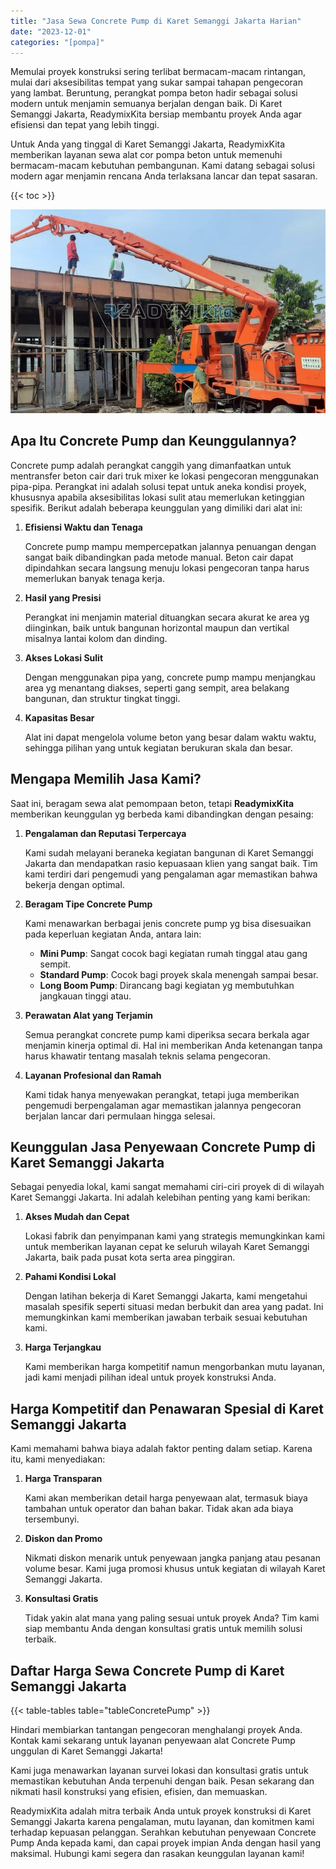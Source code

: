 ```yaml
---
title: "Jasa Sewa Concrete Pump di Karet Semanggi Jakarta Harian"
date: "2023-12-01"
categories: "[pompa]"
---
```


Memulai proyek konstruksi sering terlibat bermacam-macam rintangan, mulai dari aksesibilitas tempat yang sukar sampai tahapan pengecoran yang lambat. Beruntung, perangkat pompa beton hadir sebagai solusi modern untuk menjamin semuanya berjalan dengan baik. Di Karet Semanggi Jakarta, ReadymixKita bersiap membantu proyek Anda agar efisiensi dan tepat yang lebih tinggi.

Untuk Anda yang tinggal di Karet Semanggi Jakarta, ReadymixKita memberikan layanan sewa alat cor pompa beton untuk memenuhi bermacam-macam kebutuhan pembangunan. Kami datang sebagai solusi modern agar menjamin rencana Anda terlaksana lancar dan tepat sasaran.

{{< toc >}}

![Jasa Sewa Concrete Pump di Karet Semanggi Jakarta Harian](/images/pompa/sewa-pompa-21.jpg)

## Apa Itu Concrete Pump dan Keunggulannya?

Concrete pump adalah perangkat canggih yang dimanfaatkan untuk mentransfer beton cair dari truk mixer ke lokasi pengecoran menggunakan pipa-pipa. Perangkat ini adalah solusi tepat untuk aneka kondisi proyek, khususnya apabila aksesibilitas lokasi sulit atau memerlukan ketinggian spesifik. Berikut adalah beberapa keunggulan yang dimiliki dari alat ini:

1. **Efisiensi Waktu dan Tenaga**

   Concrete pump mampu mempercepatkan jalannya penuangan dengan sangat baik dibandingkan pada metode manual. Beton cair dapat dipindahkan secara langsung menuju lokasi pengecoran tanpa harus memerlukan banyak tenaga kerja.

2. **Hasil yang Presisi**

   Perangkat ini menjamin material dituangkan secara akurat ke area yg diinginkan, baik untuk bangunan horizontal maupun dan vertikal misalnya lantai kolom dan dinding.

3. **Akses Lokasi Sulit**

   Dengan menggunakan pipa yang, concrete pump mampu menjangkau area yg menantang diakses, seperti gang sempit, area belakang bangunan, dan struktur tingkat tinggi.

4. **Kapasitas Besar**

   Alat ini dapat mengelola volume beton yang besar dalam waktu waktu, sehingga pilihan yang untuk kegiatan berukuran skala dan besar.

## Mengapa Memilih Jasa Kami?

Saat ini, beragam sewa alat pemompaan beton, tetapi **ReadymixKita** memberikan keunggulan yg berbeda kami dibandingkan dengan pesaing:

1. **Pengalaman dan Reputasi Terpercaya**

   Kami sudah melayani beraneka kegiatan bangunan di Karet Semanggi Jakarta dan mendapatkan rasio kepuasaan klien yang sangat baik. Tim kami terdiri dari pengemudi yang pengalaman agar memastikan bahwa bekerja dengan optimal.

2. **Beragam Tipe Concrete Pump**

   Kami menawarkan berbagai jenis concrete pump yg bisa disesuaikan pada keperluan kegiatan Anda, antara lain:
   - **Mini Pump**: Sangat cocok bagi kegiatan rumah tinggal atau gang sempit.
   - **Standard Pump**: Cocok bagi proyek skala menengah sampai besar.
   - **Long Boom Pump**: Dirancang bagi kegiatan yg membutuhkan jangkauan tinggi atau.

3. **Perawatan Alat yang Terjamin**

   Semua perangkat concrete pump kami diperiksa secara berkala agar menjamin kinerja optimal di. Hal ini memberikan Anda ketenangan tanpa harus khawatir tentang masalah teknis selama pengecoran.

4. **Layanan Profesional dan Ramah**

   Kami tidak hanya menyewakan perangkat, tetapi juga memberikan pengemudi berpengalaman agar memastikan jalannya pengecoran berjalan lancar dari permulaan hingga selesai.

## Keunggulan Jasa Penyewaan Concrete Pump di Karet Semanggi Jakarta

Sebagai penyedia lokal, kami sangat memahami ciri-ciri proyek di di wilayah Karet Semanggi Jakarta. Ini adalah kelebihan penting yang kami berikan:

1. **Akses Mudah dan Cepat**

   Lokasi fabrik dan penyimpanan kami yang strategis memungkinkan kami untuk memberikan layanan cepat ke seluruh wilayah Karet Semanggi Jakarta, baik pada pusat kota serta area pinggiran.

2. **Pahami Kondisi Lokal**

   Dengan latihan bekerja di Karet Semanggi Jakarta, kami mengetahui masalah spesifik seperti situasi medan berbukit dan area yang padat. Ini memungkinkan kami memberikan jawaban terbaik sesuai kebutuhan kami.

3. **Harga Terjangkau**

   Kami memberikan harga kompetitif namun mengorbankan mutu layanan, jadi kami menjadi pilihan ideal untuk proyek konstruksi Anda.

## Harga Kompetitif dan Penawaran Spesial di Karet Semanggi Jakarta

Kami memahami bahwa biaya adalah faktor penting dalam setiap. Karena itu, kami menyediakan:

1. **Harga Transparan**

   Kami akan memberikan detail harga penyewaan alat, termasuk biaya tambahan untuk operator dan bahan bakar. Tidak akan ada biaya tersembunyi.

2. **Diskon dan Promo**

   Nikmati diskon menarik untuk penyewaan jangka panjang atau pesanan volume besar. Kami juga promosi khusus untuk kegiatan di wilayah Karet Semanggi Jakarta.

3. **Konsultasi Gratis**

   Tidak yakin alat mana yang paling sesuai untuk proyek Anda? Tim kami siap membantu Anda dengan konsultasi gratis untuk memilih solusi terbaik.

## Daftar Harga Sewa Concrete Pump di Karet Semanggi Jakarta

{{< table-tables table="tableConcretePump" >}}

Hindari membiarkan tantangan pengecoran menghalangi proyek Anda. Kontak kami sekarang untuk layanan penyewaan alat Concrete Pump unggulan di Karet Semanggi Jakarta!

Kami juga menawarkan layanan survei lokasi dan konsultasi gratis untuk memastikan kebutuhan Anda terpenuhi dengan baik. Pesan sekarang dan nikmati hasil konstruksi yang efisien, efisien, dan memuaskan.

ReadymixKita adalah mitra terbaik Anda untuk proyek konstruksi di Karet Semanggi Jakarta karena pengalaman, mutu layanan, dan komitmen kami terhadap kepuasan pelanggan. Serahkan kebutuhan penyewaan Concrete Pump Anda kepada kami, dan capai proyek impian Anda dengan hasil yang maksimal. Hubungi kami segera dan rasakan keunggulan layanan kami!